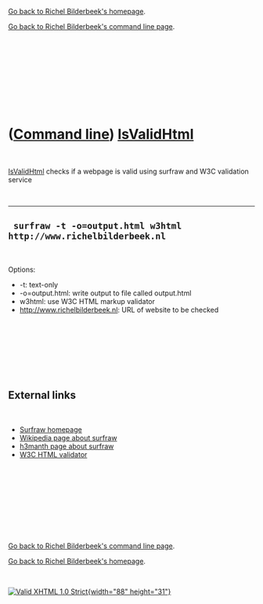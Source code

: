 [Go back to Richel Bilderbeek's homepage](index.htm).

[Go back to Richel Bilderbeek's command line page](Cl.htm).

 

 

 

 

 

([Command line](Cl.htm)) [IsValidHtml](ClIsValidHtml.htm)
=========================================================

 

[IsValidHtml](ClIsValidHtml.htm) checks if a webpage is valid using
surfraw and W3C validation service

 

  --------------------------------------------------------------------
  ` surfraw -t -o=output.html w3html http://www.richelbilderbeek.nl`
  --------------------------------------------------------------------

 

Options:

-   -t: text-only
-   -o=output.html: write output to file called output.html
-   w3html: use W3C HTML markup validator
-   http://www.richelbilderbeek.nl: URL of website to be checked

 

 

 

 

External links
--------------

 

-   [Surfraw homepage](http://surfraw.alioth.debian.org)
-   [Wikipedia page about surfraw](http://en.wikipedia.org/wiki/Surfraw)
-   [h3manth page about
    surfraw](http://www.h3manth.com/content/surfraw-fast-unix-command-line-interface-www-services)
-   [W3C HTML validator](http://validator.w3.org)

 

 

 

 

 

[Go back to Richel Bilderbeek's command line page](Cl.htm).

[Go back to Richel Bilderbeek's homepage](index.htm).

 

[![Valid XHTML 1.0 Strict](valid-xhtml10.png){width="88"
height="31"}](http://validator.w3.org/check?uri=referer)
